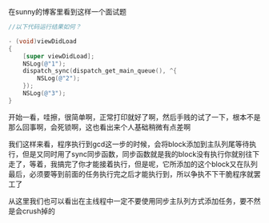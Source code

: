 在sunny的博客里看到这样一个面试题

```Objective-C
//以下代码运行结果如何？

- (void)viewDidLoad
{
    [super viewDidLoad];
    NSLog(@"1");
    dispatch_sync(dispatch_get_main_queue(), ^{
        NSLog(@"2");
    });
    NSLog(@"3");
}
```

开始一看，哇擦，很简单啊，正常打印就好了啊，然后手贱的试了一下，根本不是那么回事啊，会死锁啊，这也看出来个人基础稍微有点差啊

我们这样来看，程序执行到gcd这一步的时候，会将block添加到主队列尾等待执行，但是又同时用了sync同步函数，同步函数就是我的block没有执行你就别往下走了，等着，我搞完了你才能接着执行，但是呢，它所添加的这个block又在队列最后，必须要等到前面的任务执行完之后才能执行到，所以争执不下干脆程序就罢工了

从这里我们也可以看出在主线程中一定不要使用同步主队列方式添加任务，要不然是会crush掉的
